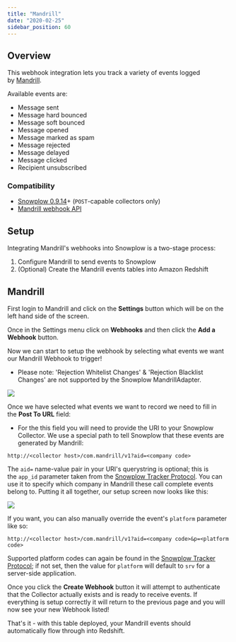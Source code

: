 ```yaml
---
title: "Mandrill"
date: "2020-02-25"
sidebar_position: 60
---
```


## Overview

This webhook integration lets you track a variety of events logged by [Mandrill](https://mandrill.com/).

Available events are:

- Message sent
- Message hard bounced
- Message soft bounced
- Message opened
- Message marked as spam
- Message rejected
- Message delayed
- Message clicked
- Recipient unsubscribed

### Compatibility

- [Snowplow 0.9.14](https://github.com/snowplow/snowplow/releases/tag/0.9.14)\+ (`POST`\-capable collectors only)
- [Mandrill webhook API](http://help.mandrill.com/entries/21738186-Introduction-to-Webhooks)

## Setup

Integrating Mandrill's webhooks into Snowplow is a two-stage process:

1. Configure Mandrill to send events to Snowplow
2. (Optional) Create the Mandrill events tables into Amazon Redshift

## Mandrill

First login to Mandrill and click on the **Settings** button which will be on the left hand side of the screen.

Once in the Settings menu click on **Webhooks** and then click the **Add a Webhook** button.

Now we can start to setup the webhook by selecting what events we want our Mandrill Webhook to trigger!

- Please note: 'Rejection Whitelist Changes' & 'Rejection Blacklist Changes' are not supported by the Snowplow MandrillAdapter.

![](images/mandrill-1.png)

Once we have selected what events we want to record we need to fill in the **Post To URL** field:

- For the this field you will need to provide the URI to your Snowplow Collector. We use a special path to tell Snowplow that these events are generated by Mandrill:

```markup
http://<collector host>/com.mandrill/v1?aid=<company code>
```

The `aid=` name-value pair in your URI's querystring is optional; this is the `app_id` parameter taken from the [Snowplow Tracker Protocol](/docs/collecting-data/collecting-from-own-applications/snowplow-tracker-protocol/index.md). You can use it to specify which company in Mandrill these call complete events belong to. Putting it all together, our setup screen now looks like this:

![](images/mandrill-2.png)

If you want, you can also manually override the event's `platform` parameter like so:

```markup
http://<collector host>/com.mandrill/v1?aid=<company code>&p=<platform code>
```

Supported platform codes can again be found in the [Snowplow Tracker Protocol](/docs/collecting-data/collecting-from-own-applications/snowplow-tracker-protocol/index.md); if not set, then the value for `platform` will default to `srv` for a server-side application.

Once you click the **Create Webhook** button it will attempt to authenticate that the Collector actually exists and is ready to receive events. If everything is setup correctly it will return to the previous page and you will now see your new Webhook listed!

That's it - with this table deployed, your Mandrill events should automatically flow through into Redshift.
